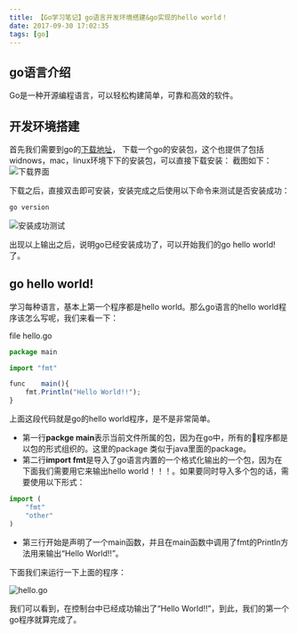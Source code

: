 ```yaml
---
title: 【Go学习笔记】go语言开发环境搭建&go实现的hello world！
date: 2017-09-30 17:02:35
tags: [go]
---
```


## go语言介绍
Go是一种开源编程语言，可以轻松构建简单，可靠和高效的软件。

## 开发环境搭建
首先我们需要到go的[下载地址](https://golang.org/dl/)，
下载一个go的安装包，这个也提供了包括widnows，mac，linux环境下下的安装包，可以直接下载安装：
截图如下：
![下载界面](1.png)

下载之后，直接双击即可安装，安装完成之后使用以下命令来测试是否安装成功：

<!-- more -->

```js
go version
```
![安装成功测试](2.png)

出现以上输出之后，说明go已经安装成功了，可以开始我们的go hello world!了。


## go hello world!

学习每种语言，基本上第一个程序都是hello world。那么go语言的hello world程序该怎么写呢，我们来看一下：

file hello.go
```js
package main

import "fmt"

func	main(){
	fmt.Println("Hello World!!");
}
```


上面这段代码就是go的hello world程序，是不是非常简单。
* 第一行<strong>packge main</strong>表示当前文件所属的包，因为在go中，所有的程序都是以包的形式组织的。这里的package 类似于java里面的package。
* 第二行<strong>import fmt</strong>是导入了go语言内置的一个格式化输出的一个包，因为在下面我们需要用它来输出hello world！！！。如果要同时导入多个包的话，需要使用以下形式：
```js
import (
	"fmt"
	"other"
)
```
* 第三行开始是声明了一个main函数，并且在main函数中调用了fmt的Println方法用来输出“Hello World!!”。

下面我们来运行一下上面的程序：

![hello.go](3.png)

我们可以看到，在控制台中已经成功输出了“Hello World!!”，到此，我们的第一个go程序就算完成了。

